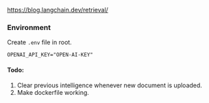 https://blog.langchain.dev/retrieval/


### Environment
Create `.env` file in root.

```
OPENAI_API_KEY="OPEN-AI-KEY"
```



#### Todo:
1. Clear previous intelligence whenever new document is uploaded.
2. Make dockerfile working.